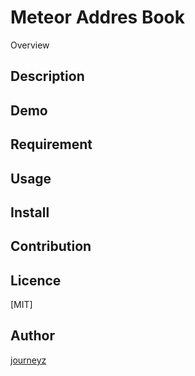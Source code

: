 Meteor Addres Book
====

Overview

## Description

## Demo

## Requirement

## Usage

## Install

## Contribution

## Licence

[MIT]

## Author

[journeyz](https://github.com/journeyz)
